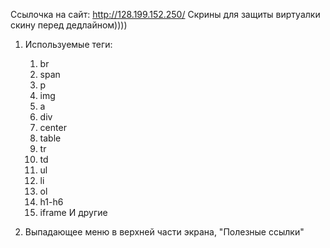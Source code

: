 
Ссылочка на сайт: http://128.199.152.250/
Скрины для защиты виртуалки скину перед дедлайном))))

1. Используемые теги:

      1. br
      2. span
      3. p
      4. img
      5. a
      6. div
      7. center
      8. table
      9. tr
      10. td
      11. ul
      12. li
      13. ol
      14. h1-h6
      15. iframe
      И другие

2. Выпадающее меню в верхней части экрана, "Полезные ссылки"
